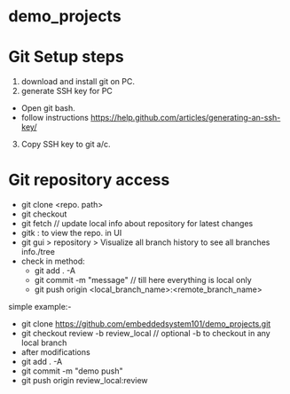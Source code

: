# demo_projects

Git Setup steps
===============
1) download and install git on PC.
2) generate SSH key for PC
- Open git bash. 
- follow instructions https://help.github.com/articles/generating-an-ssh-key/
3) Copy SSH key to git a/c.

Git repository access
=====================
- git clone <repo. path>
- git checkout <branch name or tag name>
- git fetch // update local info about repository for latest changes
- gitk : to view the repo. in UI 
- git gui > repository > Visualize all branch history to see all branches info./tree
- check in method:
  - git add . -A
  - git commit -m "message"  // till here everything is local only
  - git push origin <local_branch_name>:<remote_branch_name>

simple example:- 
- git clone https://github.com/embeddedsystem101/demo_projects.git
- git checkout review -b review_local   // optional -b to checkout in any local branch
- after modifications
- git add . -A
- git commit -m "demo push"
- git push origin review_local:review
